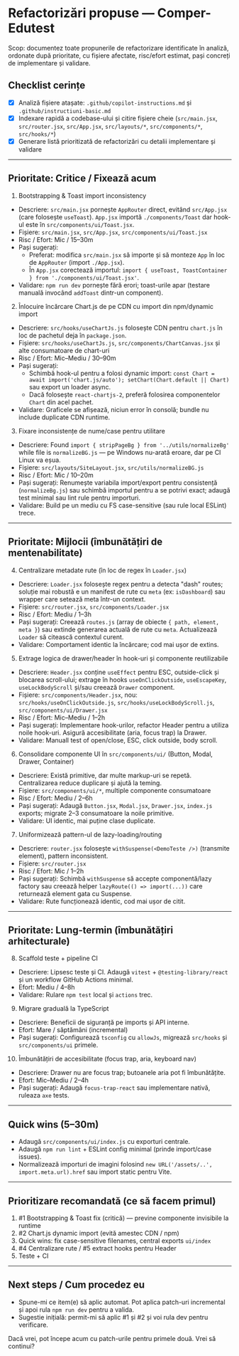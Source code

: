 # Refactorizări propuse — Comper-Edutest

Scop: documentez toate propunerile de refactorizare identificate în analiză, ordonate după prioritate, cu fișiere afectate, risc/efort estimat, pași concreți de implementare și validare.

## Checklist cerințe
- [x] Analiză fișiere atașate: `.github/copilot-instructions.md` și `.github/instructiuni-basic.md`
- [x] Indexare rapidă a codebase-ului și citire fișiere cheie (`src/main.jsx`, `src/router.jsx`, `src/App.jsx`, `src/layouts/*`, `src/components/*`, `src/hooks/*`)
- [x] Generare listă prioritizată de refactorizări cu detalii implementare și validare

---

## Prioritate: Critice / Fixează acum

1) Bootstrapping & Toast import inconsistency
- Descriere: `src/main.jsx` pornește `AppRouter` direct, evitând `src/App.jsx` (care folosește `useToast`). `App.jsx` importă `./components/Toast` dar hook-ul este în `src/components/ui/Toast.jsx`.
- Fișiere: `src/main.jsx`, `src/App.jsx`, `src/components/ui/Toast.jsx`
- Risc / Efort: Mic / 15–30m
- Pași sugerați:
  - Preferat: modifica `src/main.jsx` să importe și să monteze `App` în loc de `AppRouter` (import `./App.jsx`).
  - În `App.jsx` corectează importul: `import { useToast, ToastContainer } from './components/ui/Toast.jsx'`.
- Validare: `npm run dev` pornește fără erori; toast-urile apar (testare manuală invocând `addToast` dintr-un component).

2) Înlocuire încărcare Chart.js de pe CDN cu import din npm/dynamic import
- Descriere: `src/hooks/useChartJs.js` folosește CDN pentru `chart.js` în loc de pachetul deja în `package.json`.
- Fișiere: `src/hooks/useChartJs.js`, `src/components/ChartCanvas.jsx` și alte consumatoare de chart-uri
- Risc / Efort: Mic–Mediu / 30–90m
- Pași sugerați:
  - Schimbă hook-ul pentru a folosi dynamic import: `const Chart = await import('chart.js/auto'); setChart(Chart.default || Chart)` sau export un loader async.
  - Dacă folosește `react-chartjs-2`, preferă folosirea componentelor `Chart` din acel pachet.
- Validare: Graficele se afișează, niciun error în consolă; bundle nu include duplicate CDN runtime.

3) Fixare inconsistențe de nume/case pentru utilitare
- Descriere: Found `import { stripPageBg } from '../utils/normalizeBg'` while file is `normalizeBG.js` — pe Windows nu-arată eroare, dar pe CI Linux va eșua.
- Fișiere: `src/layouts/SiteLayout.jsx`, `src/utils/normalizeBG.js`
- Risc / Efort: Mic / 10–20m
- Pași sugerați: Renumește variabila import/export pentru consistență (`normalizeBg.js`) sau schimbă importul pentru a se potrivi exact; adaugă test minimal sau lint rule pentru importuri.
- Validare: Build pe un mediu cu FS case-sensitive (sau rule local ESLint) trece.

---

## Prioritate: Mijlocii (îmbunătățiri de mentenabilitate)

4) Centralizare metadate rute (în loc de regex în `Loader.jsx`)
- Descriere: `Loader.jsx` folosește regex pentru a detecta "dash" routes; soluție mai robustă e un manifest de rute cu `meta` (ex: `isDashboard`) sau wrapper care setează meta într-un context.
- Fișiere: `src/router.jsx`, `src/components/Loader.jsx`
- Risc / Efort: Mediu / 1–3h
- Pași sugerați: Creează `routes.js` (array de obiecte `{ path, element, meta }`) sau extinde generarea actuală de rute cu `meta`. Actualizează `Loader` să citească contextul curent.
- Validare: Comportament identic la încărcare; cod mai ușor de extins.

5) Extrage logica de drawer/header în hook-uri și componente reutilizabile
- Descriere: `Header.jsx` conține `useEffect` pentru ESC, outside-click și blocarea scroll-ului; extrage în hooks `useOnClickOutside`, `useEscapeKey`, `useLockBodyScroll` și/sau creează `Drawer` component.
- Fișiere: `src/components/Header.jsx`, nou: `src/hooks/useOnClickOutside.js`, `src/hooks/useLockBodyScroll.js`, `src/components/ui/Drawer.jsx`
- Risc / Efort: Mic–Mediu / 1–2h
- Pași sugerați: Implementare hook-urilor, refactor Header pentru a utiliza noile hook-uri. Asigură accesibilitate (aria, focus trap) la Drawer.
- Validare: Manuall test of open/close, ESC, click outside, body scroll.

6) Consolidare componente UI în `src/components/ui/` (Button, Modal, Drawer, Container)
- Descriere: Există primitive, dar multe markup-uri se repetă. Centralizarea reduce duplicare și ajută la teming.
- Fișiere: `src/components/ui/*`, multiple componente consumatoare
- Risc / Efort: Mediu / 2–6h
- Pași sugerați: Adaugă `Button.jsx`, `Modal.jsx`, `Drawer.jsx`, `index.js` exports; migrate 2–3 consumatoare la noile primitive.
- Validare: UI identic, mai puține clase duplicate.

7) Uniformizează pattern-ul de lazy-loading/routing
- Descriere: `router.jsx` folosește `withSuspense(<DemoTeste />)` (transmite element), pattern inconsistent.
- Fișiere: `src/router.jsx`
- Risc / Efort: Mic / 1–2h
- Pași sugerați: Schimbă `withSuspense` să accepte componentă/lazy factory sau creează helper `lazyRoute(() => import(...))` care returnează element gata cu Suspense.
- Validare: Rute funcționează identic, cod mai ușor de citit.

---

## Prioritate: Lung-termin (îmbunătățiri arhitecturale)

8) Scaffold teste + pipeline CI
- Descriere: Lipsesc teste și CI. Adaugă `vitest` + `@testing-library/react` și un workflow GitHub Actions minimal.
- Efort: Mediu / 4–8h
- Validare: Rulare `npm test` local și `actions` trec.

9) Migrare graduală la TypeScript
- Descriere: Beneficii de siguranță pe imports și API interne.
- Efort: Mare / săptămâni (incremental)
- Pași sugerați: Configurează `tsconfig` cu `allowJs`, migrează `src/hooks` și `src/components/ui` primele.

10) Îmbunătățiri de accesibilitate (focus trap, aria, keyboard nav)
- Descriere: Drawer nu are focus trap; butoanele aria pot fi îmbunătățite.
- Efort: Mic–Mediu / 2–4h
- Pași sugerați: Adaugă `focus-trap-react` sau implementare nativă, ruleaza `axe` tests.

---

## Quick wins (5–30m)
- Adaugă `src/components/ui/index.js` cu exporturi centrale.
- Adaugă `npm run lint` + ESLint config minimal (prinde import/case issues).
- Normalizează importuri de imagini folosind `new URL('/assets/..', import.meta.url).href` sau import static pentru Vite.

---

## Prioritizare recomandată (ce să facem primul)
1. #1 Bootstrapping & Toast fix (critică) — previne componente invisibile la runtime
2. #2 Chart.js dynamic import (evită amestec CDN / npm)
3. Quick wins: fix case-sensitive filenames, central exports `ui/index`
4. #4 Centralizare rute / #5 extract hooks pentru Header
5. Teste + CI

---

## Next steps / Cum procedez eu
- Spune-mi ce item(e) să aplic automat. Pot aplica patch-uri incremental și apoi rula `npm run dev` pentru a valida.
- Sugestie inițială: permit-mi să aplic #1 și #2 și voi rula dev pentru verificare.

Dacă vrei, pot începe acum cu patch-urile pentru primele două. Vrei să continui?
